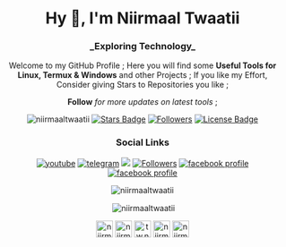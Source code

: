 <h1 align="center">Hy 👋, I'm Niirmaal Twaatii</h1>
<h3 align="center">_Exploring Technology_</h3>
<p align="center">
Welcome to my GitHub Profile ; Here you will find some <b>Useful Tools for Linux, Termux & Windows</b> and other Projects ; If you like my Effort, Consider giving Stars to Repositories you like ; 
</p>
<p align="center"><b>Follow</b><i> for more updates on latest tools</i> ;</p>

<p align="center">
  <img src="https://komarev.com/ghpvc/?username=niirmaaltwaatii" alt="niirmaaltwaatii" />
  <a href="https://github.com/niirmaaltwaatii/niirmaaltwaatii"><img src="https://img.shields.io/github/stars/niirmaaltwaatii?label=Stars" alt="Stars Badge"/></a>
  <a href="https://github.com/niirmaaltwaatii/niirmaaltwaatii?tab=followers"><img src="https://img.shields.io/github/followers/niirmaaltwaatii?label=Followers" alt="Followers"/></a>
  <a href="https://github.com/niirmaaltwaatii/niirmaaltwaatii/blob/master/LICENSE"><img src="https://img.shields.io/github/license/niirmaaltwaatii/niirmaaltwaatii?color=2b9348" alt="License Badge"/></a>
</p>

<h3 align="center">Social Links</h3>
<p align="center">
  <a href="https://www.youtube.com/channel/UCAIZm1RkOe4pySifRsn3TNw"><img src="https://img.shields.io/badge/-Subscribe-red?logo=youtube" alt="youtube" /></a>
  <a href="https://www.t.me/niirmaaltwaatii"><img src="https://img.shields.io/badge/-Message-teal?logo=telegram" alt="telegram" /></a>
  <a href="https://www/twitter.com/niirmaaltwaatii"><img src="https://img.shields.io/twitter/follow/niirmaaltwaatii?label=Follow&style=social" alt"twitter" /></a>
  <a href="https://github.com/niirmaaltwaatii/niirmaaltwaatii?tab=followers"><img src="https://img.shields.io/badge/-Follow-111111?logo=github" alt="Followers"/></a>
  <a href="https://www.facebook.com/tw.niirmal"><img src="https://img.shields.io/badge/-Profile-white?logo=facebook" alt="facebook profile" /></a>
  <a href="https://www.facebook.com/niirmaaltwaatii"><img src="https://img.shields.io/badge/Page-Follow-blue?logo=facebook" alt="facebook profile" /></a>
</p>

<!--
For repository
<a href="https://github.com/niirmaaltwaatii/niirmaaltwaatii"><img src="https://img.shields.io/github/forks/niirmaaltwaatii" alt="Forks Badge"/></a>
<a href="https://github.com/niirmaaltwaatii/niirmaaltwaatii"><img src="https://img.shields.io/github/issues-pr/niirmaaltwaatii" alt="Pull Requests Badge"/></a>
<a href="https://github.com/niirmaaltwaatii/niirmaaltwaatii/issues"><img src="https://img.shields.io/github/issues/niirmaaltwaatii" alt="Issues Badge"/></a>
<a href="https://github.com/niirmaaltwaatii/niirmaaltwaatii/graphs/contributors"><img alt="GitHub contributors" src="https://img.shields.io/github/contributors/niirmaaltwaatii?color=2b9348"></a>
-->



<p align="center"><img center="center" src="https://github-readme-stats.vercel.app/api/top-langs/?username=niirmaaltwaatii&layout=compact" alt="niirmaaltwaatii" /></p>

<p align="center">&nbsp;<img align="center" src="https://github-readme-stats.vercel.app/api?username=niirmaaltwaatii&show_icons=true" alt="niirmaaltwaatii" /></p>

<p align="center">
<a href="https://twitter.com/niirmaaltwaatii" target="blank"><img align="center" src="https://cdn.jsdelivr.net/npm/simple-icons@3.0.1/icons/twitter.svg" alt="niirmaaltwaatii" height="30" width="30" /></a>
<a href="https://stackoverflow.com/users/niirmaaltwaatii" target="blank"><img align="center" src="https://cdn.jsdelivr.net/npm/simple-icons@3.0.1/icons/stackoverflow.svg" alt="niirmaaltwaatii" height="30" width="30" /></a>
<a href="https://fb.com/tw.niirmal" target="blank"><img align="center" src="https://cdn.jsdelivr.net/npm/simple-icons@3.0.1/icons/facebook.svg" alt="tw.niirmal" height="30" width="30" /></a>
<a href="https://instagram.com/niirmaaltwaatii" target="blank"><img align="center" src="https://cdn.jsdelivr.net/npm/simple-icons@3.0.1/icons/instagram.svg" alt="niirmaaltwaatii" height="30" width="30" /></a>
<a href="https://www.youtube.com/c/niirmaaltwaatiitwn87" target="blank"><img align="center" src="https://cdn.jsdelivr.net/npm/simple-icons@3.0.1/icons/youtube.svg" alt="niirmaaltwaatiitwn87" height="30" width="30" /></a>
</p>

<!--
**niirmaaltwaatii/niirmaaltwaatii** is a ✨ _special_ ✨ repository because its `README.md` (this file) appears on my GitHub profile.

Here are some ideas to get you started:

- 🔭 I’m currently working on ...
- 🌱 I’m currently learning ...
- 👯 I’m looking to collaborate on ...
- 🤔 I’m looking for help with ...
- 💬 Ask me about ...
- 📫 How to reach me: ...
- 😄 Pronouns: ...
- ⚡ Fun fact: ...
-->
